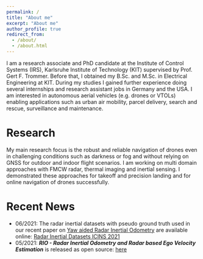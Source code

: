 ```yaml
---
permalink: /
title: "About me"
excerpt: "About me"
author_profile: true
redirect_from: 
  - /about/
  - /about.html
---
```


I am a research associate and PhD candidate at the Institute of Control Systems (IRS), Karlsruhe Institute of
 Technology (KIT) supervised by Prof. Gert F. Trommer. 
 Before that, I obtained my B.Sc. and M.Sc. in Electrical Engineering at KIT.
 During my studies I gained further experience doing several internships and research assistant jobs in Germany and
  the  USA.
I am interested in autonomous aerial vehicles (e.g. drones or VTOLs) enabling applications such as urban air mobility, parcel delivery, search and rescue, surveillance and maintenance.



# Research

My main research focus is the robust and reliable navigation of drones even in challenging conditions such as darkness or fog and without relying on GNSS for outdoor and indoor flight scenarios.
I am working on multi domain approaches with FMCW radar, thermal imaging and inertial sensing. I demonstrated these
 approaches for takeoff and precision landing and for online navigation of drones successfully. 



# Recent News

- 06/2021: The radar inertial datasets with pseudo ground truth used in our recent paper on [Yaw aided Radar Inertial Odometry](../_publications/2021_05_ICINS2021.md) 
are available online: [Radar Inertial Datasets ICINS 2021](../_datasets/icins_2021_radar_inertial_odometry.md)
- 05/2021: ***RIO - Radar Inertial Odometry and Radar based Ego Velocity Estimation*** is released as open source: [here](https://github.com/christopherdoer/rio) 